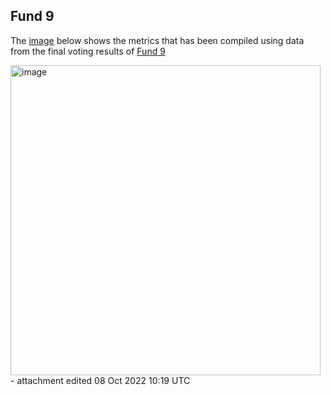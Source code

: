 ## Fund 9
The [image](https://github.com/st8tikratio/catalyst_research/files/9738980/FINAL-FUND9-METRICS.pdf) below shows the metrics that has been compiled using data from the final voting results of [Fund 9](https://github.com/st8tikratio/catalyst_research/tree/main/fund9)

<img width="496" alt="image" src="https://user-images.githubusercontent.com/85559445/194702881-d6609ead-1164-433c-a357-5aae0225a3c0.png">
- attachment edited 08 Oct 2022 10:19 UTC
